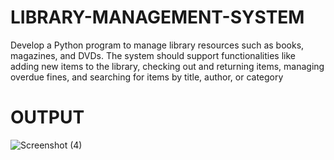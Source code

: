 # LIBRARY-MANAGEMENT-SYSTEM
Develop a Python program to manage library resources such as books,
magazines, and DVDs. The system should support functionalities like
adding new items to the library, checking out and returning items,
managing overdue fines, and searching for items by title, author, or
category

# OUTPUT
![Screenshot (4)](https://github.com/user-attachments/assets/3de95605-72bc-4b8d-8be6-4b63eb673137)
